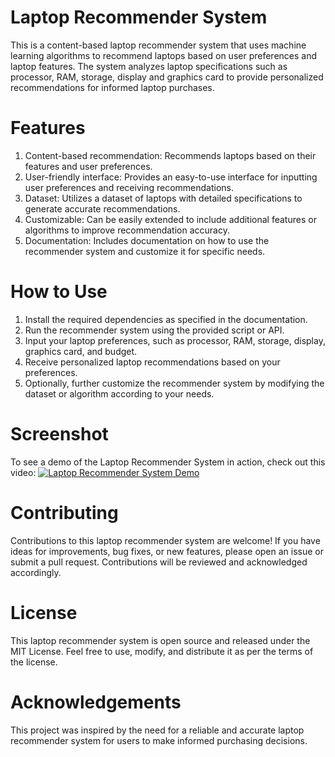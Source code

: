# Laptop Recommender System

This is a content-based laptop recommender system that uses machine learning algorithms to recommend laptops based on user preferences and laptop features. The system analyzes laptop specifications such as processor, RAM, storage, display and graphics card to provide personalized recommendations for informed laptop purchases.

# Features

1) Content-based recommendation: Recommends laptops based on their features and user preferences.
2) User-friendly interface: Provides an easy-to-use interface for inputting user preferences and receiving recommendations.
3) Dataset: Utilizes a dataset of laptops with detailed specifications to generate accurate recommendations.
4) Customizable: Can be easily extended to include additional features or algorithms to improve recommendation accuracy.
5) Documentation: Includes documentation on how to use the recommender system and customize it for specific needs.

# How to Use

1) Install the required dependencies as specified in the documentation.
2) Run the recommender system using the provided script or API.
3) Input your laptop preferences, such as processor, RAM, storage, display, graphics card, and budget.
4) Receive personalized laptop recommendations based on your preferences.
5) Optionally, further customize the recommender system by modifying the dataset or algorithm according to your needs.

# Screenshot
To see a demo of the Laptop Recommender System in action, check out this video: 
[![Laptop Recommender System Demo](https://img.youtube.com/vi/vEqL5eBjomc/maxresdefault.jpg)](https://www.youtube.com/watch?v=vEqL5eBjomc)

# Contributing

Contributions to this laptop recommender system are welcome! If you have ideas for improvements, bug fixes, or new features, please open an issue or submit a pull request. Contributions will be reviewed and acknowledged accordingly.

# License

This laptop recommender system is open source and released under the MIT License. Feel free to use, modify, and distribute it as per the terms of the license.

# Acknowledgements

This project was inspired by the need for a reliable and accurate laptop recommender system for users to make informed purchasing decisions.

